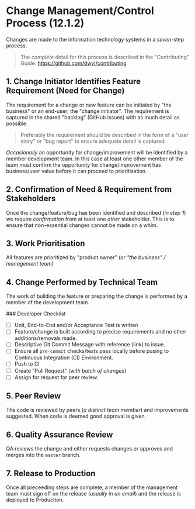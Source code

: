 # Change Management/Control Process (12.1.2)

Changes are made to the information technology systems in a _seven_-step process.

> The _complete_ detail for this process is described in the "Contributing" Guide:
https://github.com/dwyl/contributing

## 1. Change Initiator Identifies Feature Requirement (Need for Change)

The requirement for a change or new feature can be initiated by "the business"
or an end-user; the "change initiator". The requirement is captured in the
shared "backlog" (GitHub issues) with as much detail as possible.

> Preferably the requirement should be described in the form of
a "user story" or "bug report" to ensure adequate detail is captured.

_Occasionally_ an opportunity for change/improvement will be identified by a member
development team. In this case at least one other member of the team must
confirm the opportunity for change/improvement has business/user value before
it can proceed to prioritisation.


## 2. Confirmation of Need & Requirement from Stakeholders

Once the change/feature/bug has been identified and described (_in step 1_)
we require _confirmation_ from at least one _other_ stakeholder.
This is to ensure that non-essential changes cannot be made on a whim.


## 3. Work Prioritisation

All features are prioritized by "product owner" (_or "the business" / management team_)


## 4. Change Performed by Technical Team

The work of building the feature or preparing the change is performed by a
member of the development team.

### Developer Checklist

+ [ ] Unit, End-to-End and/or Acceptance Test is written
+ [ ] Feature/change is built according to precise requirements and no other additions/removals made.
+ [ ] Descriptive Git Commit Message with reference (link) to issue.
+ [ ] Ensure all `pre-commit` checks/tests pass locally before pusing to Continuous Integration (CI) Environment.
+ [ ] Push to CI
+ [ ] Create "Pull Request" (_with batch of changes_)
+ [ ] Assign for request for peer review.

## 5. Peer Review

The code is reviewed by peers (_a distinct team member_) and improvements suggested.
When code is deemed good approval is given.

## 6. Quality Assurance Review

QA reviews the change and either requests changes or approves and merges into the `master` branch.


## 7. Release to Production

Once all preceeding steps are complete, a member of the management team
must sign off on the release (_usually in an email_) and the release is deployed to Production.
